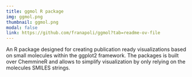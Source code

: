 ```yaml
---
title: ggmol R package
img: ggmol.png
thumbnail: ggmol.png
modal: false
link: https://github.com/franapoli/ggmol?tab=readme-ov-file
---
```


An R package designed for creating publication ready visualizations based on small molecules within the ggplot2 framework. The packages is built over ChemmineR and allows to simplify visualization by only relying on the molecules SMILES strings.
